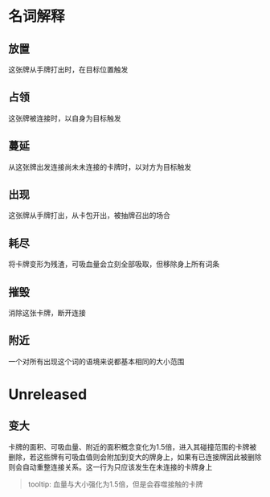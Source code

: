 # 名词解释

## 放置

这张牌从手牌打出时，在目标位置触发

## 占领

这张牌被连接时，以自身为目标触发

## 蔓延

从这张牌出发连接尚未未连接的卡牌时，以对方为目标触发

## 出现

这张牌从手牌打出，从卡包开出，被抽牌召出的场合

## 耗尽

将卡牌变形为残渣，可吸血量会立刻全部吸取，但移除身上所有词条

## 摧毁

消除这张卡牌，断开连接

## 附近

一个对所有出现这个词的语境来说都基本相同的大小范围

# Unreleased

## 变大

卡牌的面积、可吸血量、附近的面积概念变化为1.5倍，进入其碰撞范围的卡牌被删除，若这些牌有可吸血值则会附加到变大的牌身上，如果有已连接牌因此被删除则会自动重整连接关系。这一行为只应该发生在未连接的卡牌身上

> tooltip: 血量与大小强化为1.5倍，但是会吞噬接触的卡牌
